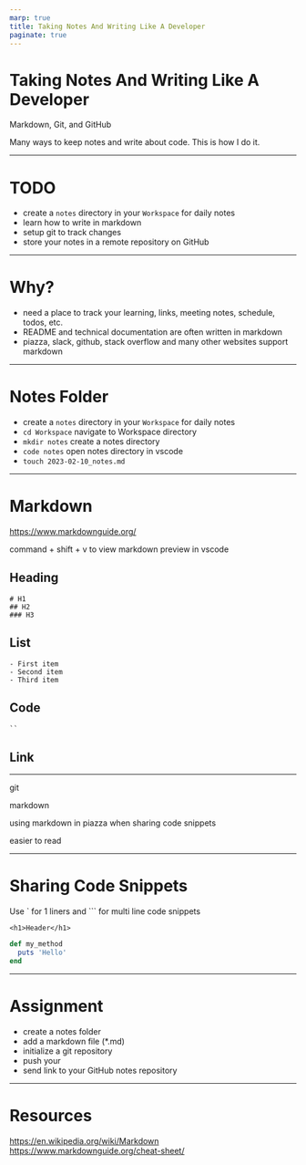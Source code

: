 ```yaml
---
marp: true
title: Taking Notes And Writing Like A Developer
paginate: true
---
```


# Taking Notes And Writing Like A Developer
Markdown, Git, and GitHub

Many ways to keep notes and write about code. This is how I do it.

---

# TODO
* create a `notes` directory in your `Workspace` for daily notes
* learn how to write in markdown
* setup git to track changes
* store your notes in a remote repository on GitHub

---

# Why?
* need a place to track your learning, links, meeting notes, schedule, todos, etc.
* README and technical documentation are often written in markdown
* piazza, slack, github, stack overflow and many other websites support markdown

---

# Notes Folder
* create a `notes` directory in your `Workspace` for daily notes
* `cd Workspace` navigate to Workspace directory
* `mkdir notes` create a notes directory
* `code notes` open notes directory in vscode
* `touch 2023-02-10_notes.md`

---

# Markdown
https://www.markdownguide.org/

command + shift + v to view markdown preview in vscode

## Heading
```
# H1
## H2
### H3
```

## List

```
- First item
- Second item
- Third item
```

## Code

```md
``
```
## Link

---

git

markdown

using markdown in piazza when sharing code snippets

easier to read

---

# Sharing Code Snippets

Use ` for 1 liners and ``` for multi line code snippets

`<h1>Header</h1>`

```ruby
def my_method
  puts 'Hello'
end
```

---

# Assignment
* create a notes folder
* add a markdown file (*.md)
* initialize a git repository
* push your 
* send link to your GitHub notes repository

---

# Resources

https://en.wikipedia.org/wiki/Markdown
https://www.markdownguide.org/cheat-sheet/

